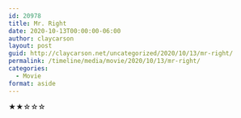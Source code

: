 ```yaml
---
id: 20978
title: Mr. Right
date: 2020-10-13T00:00:00-06:00
author: claycarson
layout: post
guid: http://claycarson.net/uncategorized/2020/10/13/mr-right/
permalink: /timeline/media/movie/2020/10/13/mr-right/
categories:
  - Movie
format: aside
---
```

<div class="media-details"></div>

<div class="media-creator"></div>

<div class="media-rating">★★☆☆☆</div>